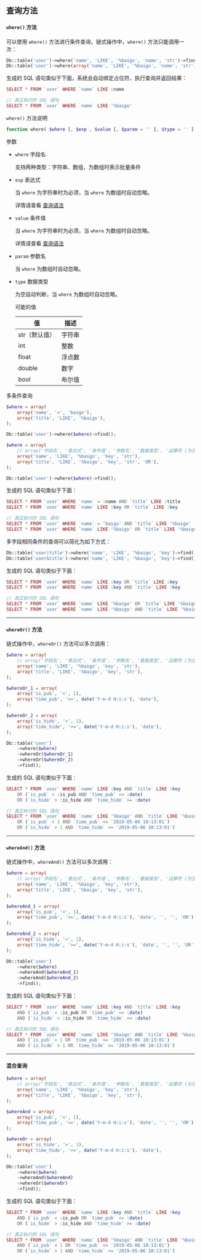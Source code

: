 ## 查询方法

#### `where()` 方法

可以使用 `where()` 方法进行条件查询，链式操作中，`where()` 方法只能调用一次：

``` php
Db::table('user')->where('name', 'LIKE', '%baigo', 'name', 'str')->find();
Db::table('user')->where(array('name', 'LIKE', '%baigo', 'name', 'str'))->find();
```

生成的 SQL 语句类似于下面，系统会自动绑定占位符，执行查询并返回结果：

``` php
SELECT * FROM `user` WHERE `name` LIKE :name

// 真正执行的 SQL 语句
SELECT * FROM `user` WHERE `name` LIKE '%baigo'
```

`where()` 方法说明

``` php
function where( $where [, $exp , $value [, $param = '' [, $type = '' ]]] )
```

参数

* `where` 字段名

    支持两种类型：字符串、数组，为数组时表示批量条件

* `exp` 表达式

    当 `where` 为字符串时为必须，当 `where` 为数组时自动忽略。

    详情请查看 [查询语法](syntax.md)

* `value` 条件值

    当 `where` 为字符串时为必须，当 `where` 为数组时自动忽略。

    详情请查看 [查询语法](syntax.md)

* `param` 参数名

    当 `where` 为数组时自动忽略。

* `type` 数据类型

    为空自动判断，当 `where` 为数组时自动忽略。

    可能的值

    | 值 | 描述 |
    | - | - |
    | str（默认值） | 字符串 |
    | int | 整数 |
    | float | 浮点数 |
    | double | 数字 |
    | bool | 布尔值 |

多条件查询

``` php
$where = array(
    array('name', '=', 'baigo'),
    array('title', 'LIKE', '%baigo'),
);

Db::table('user')->where($where)->find();

$where = array(
    // array('字段名', '表达式', '条件值', '参数名', '数据类型', '运算符 (为空则为 AND)'),
    array('name', 'LIKE', '%baigo', 'key', 'str'),
    array('title', 'LIKE', '%baigo', 'key', 'str', 'OR'),
);

Db::table('user')->where($where)->find();
```

生成的 SQL 语句类似于下面：

``` php
SELECT * FROM `user` WHERE `name` = :name AND `title` LIKE :title
SELECT * FROM `user` WHERE `name` LIKE :key OR `title` LIKE :key

// 真正执行的 SQL 语句
SELECT * FROM `user` WHERE `name` = 'baigo' AND `title` LIKE '%baigo'
SELECT * FROM `user` WHERE `name` LIKE '%baigo' OR `title` LIKE '%baigo'
```

多字段相同条件的查询可以简化为如下方式：

``` php
Db::table('user|title')->where('name', 'LIKE', '%baigo', 'key')->find();
Db::table('user&title')->where('name', 'LIKE', '%baigo', 'key')->find();
```

生成的 SQL 语句类似于下面：

``` php
SELECT * FROM `user` WHERE `name` LIKE :key OR `title` LIKE :key
SELECT * FROM `user` WHERE `name` LIKE :key AND `title` LIKE :key

// 真正执行的 SQL 语句
SELECT * FROM `user` WHERE `name` LIKE '%baigo' OR `title` LIKE '%baigo'
SELECT * FROM `user` WHERE `name` LIKE '%baigo' AND `title` LIKE '%baigo'
```

----------

#### `whereOr()` 方法

链式操作中，`whereOr()` 方法可以多次调用：

``` php
$where = array(
    // array('字段名', '表达式', '条件值', '参数名', '数据类型', '运算符 (为空则为 AND)'),
    array('name', 'LIKE', '%baigo', 'key', 'str'),
    array('title', 'LIKE', '%baigo', 'key', 'str'),
);

$whereOr_1 = array(
    array('is_pub', '<', 1),
    array('time_pub', '<=', date('Y-m-d H:i:s'), 'date'),
);

$whereOr_2 = array(
    array('is_hide', '>', 1),
    array('time_hide', '>=', date('Y-m-d H:i:s'), 'date'),
);

Db::table('user')
    ->where($where)
    ->whereOr($whereOr_1)
    ->whereOr($whereOr_2)
    ->find();
```

生成的 SQL 语句类似于下面：

``` php
SELECT * FROM `user` WHERE `name` LIKE :key AND `title` LIKE :key
    OR (`is_pub` < :is_pub AND `time_pub` <= :date)
    OR (`is_hide` > :is_hide AND `time_hide` >= :date)

// 真正执行的 SQL 语句
SELECT * FROM `user` WHERE `name` LIKE '%baigo' AND `title` LIKE '%baigo'
    OR (`is_pub` < 1 AND `time_pub` <= '2019-05-06 10:13:01')
    OR (`is_hide` > 1 AND `time_hide` >= '2019-05-06 10:13:01')
```

----------

#### `whereAnd()` 方法

链式操作中，`whereAnd()` 方法可以多次调用：

``` php
$where = array(
    // array('字段名', '表达式', '条件值', '参数名', '数据类型', '运算符 (为空则为 AND)'),
    array('name', 'LIKE', '%baigo', 'key', 'str'),
    array('title', 'LIKE', '%baigo', 'key', 'str'),
);

$whereAnd_1 = array(
    array('is_pub', '<', 1),
    array('time_pub', '<=', date('Y-m-d H:i:s'), 'date', '', '', 'OR'),
);

$whereAnd_2 = array(
    array('is_hide', '>', 1),
    array('time_hide', '>=', date('Y-m-d H:i:s'), 'date', '', '', 'OR'),
);

Db::table('user')
    ->where($where)
    ->whereAnd($whereAnd_1)
    ->whereAnd($whereAnd_2)
    ->find();
```

生成的 SQL 语句类似于下面：

``` php
SELECT * FROM `user` WHERE `name` LIKE :key AND `title` LIKE :key
    AND (`is_pub` < :is_pub OR `time_pub` <= :date)
    AND (`is_hide` > :is_hide OR `time_hide` >= :date)

// 真正执行的 SQL 语句
SELECT * FROM `user` WHERE `name` LIKE '%baigo' AND `title` LIKE '%baigo'
    AND (`is_pub` < 1 OR `time_pub` <= '2019-05-06 10:13:01')
    AND (`is_hide` > 1 OR `time_hide` >= '2019-05-06 10:13:01')
```

----------

#### 混合查询

``` php
$where = array(
    // array('字段名', '表达式', '条件值', '参数名', '数据类型', '运算符 (为空则为 AND)'),
    array('name', 'LIKE', '%baigo', 'key', 'str'),
    array('title', 'LIKE', '%baigo', 'key', 'str'),
);

$whereAnd = array(
    array('is_pub', '<', 1),
    array('time_pub', '<=', date('Y-m-d H:i:s'), 'date', '', '', 'OR'),
);

$whereOr = array(
    array('is_hide', '>', 1),
    array('time_hide', '>=', date('Y-m-d H:i:s'), 'date'),
);

Db::table('user')
    ->where($where)
    ->whereAnd($whereAnd)
    ->whereOr($whereOr)
    ->find();
```

生成的 SQL 语句类似于下面：

``` php
SELECT * FROM `user` WHERE `name` LIKE :key AND `title` LIKE :key
    AND (`is_pub` < :is_pub OR `time_pub` <= :date)
    OR (`is_hide` > :is_hide AND `time_hide` >= :date)

// 真正执行的 SQL 语句
SELECT * FROM `user` WHERE `name` LIKE '%baigo' AND `title` LIKE '%baigo'
    AND (`is_pub` < 1 OR `time_pub` <= '2019-05-06 10:13:01')
    OR (`is_hide` > 1 AND `time_hide` >= '2019-05-06 10:13:01')
```

